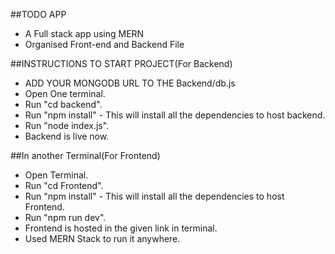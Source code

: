 ##TODO APP
- A Full stack app using MERN
- Organised Front-end and Backend File

##INSTRUCTIONS TO START PROJECT(For Backend)

- ADD YOUR MONGODB URL TO THE Backend/db.js
- Open One terminal.
- Run "cd backend".
- Run "npm install" - This will install all the dependencies to host backend.
- Run "node index.js".
- Backend is live now.

##In another Terminal(For Frontend)
- Open Terminal.
- Run "cd Frontend".
- Run "npm install" - This will install all the dependencies to host Frontend.
- Run "npm run dev".
- Frontend is hosted in the given link in terminal.
- Used MERN Stack to run it anywhere.
